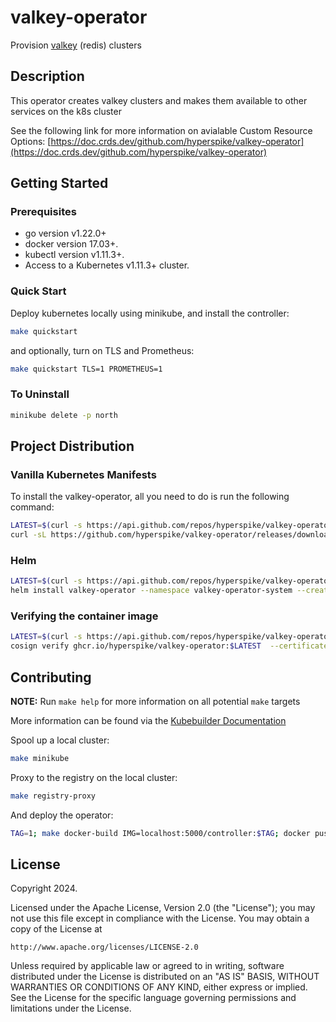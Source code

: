 # valkey-operator

Provision [valkey](https://valkey.io) (redis) clusters

## Description

This operator creates valkey clusters and makes them available to other services on the k8s cluster

See the following link for more information on avialable Custom Resource Options: [https://doc.crds.dev/github.com/hyperspike/valkey-operator](https://doc.crds.dev/github.com/hyperspike/valkey-operator)

## Getting Started

### Prerequisites
- go version v1.22.0+
- docker version 17.03+.
- kubectl version v1.11.3+.
- Access to a Kubernetes v1.11.3+ cluster.

### Quick Start

Deploy kubernetes locally using minikube, and install the controller:
```sh
make quickstart
```

and optionally, turn on TLS and Prometheus:
```sh
make quickstart TLS=1 PROMETHEUS=1
```


### To Uninstall

```sh
minikube delete -p north
```


## Project Distribution

### Vanilla Kubernetes Manifests

To install the valkey-operator, all you need to do is run the following command:

```sh
LATEST=$(curl -s https://api.github.com/repos/hyperspike/valkey-operator/releases/latest | jq -cr .tag_name)
curl -sL https://github.com/hyperspike/valkey-operator/releases/download/$LATEST/install.yaml | kubectl create -f -
```

### Helm

```sh
LATEST=$(curl -s https://api.github.com/repos/hyperspike/valkey-operator/releases/latest | jq -cr .tag_name)
helm install valkey-operator --namespace valkey-operator-system --create-namespace oci://ghcr.io/hyperspike/valkey-operator --version $LATEST-chart
```

### Verifying the container image

```sh
LATEST=$(curl -s https://api.github.com/repos/hyperspike/valkey-operator/releases/latest | jq -cr .tag_name)
cosign verify ghcr.io/hyperspike/valkey-operator:$LATEST  --certificate-oidc-issuer https://token.actions.githubusercontent.com --certificate-identity https://github.com/hyperspike/valkey-operator/.github/workflows/image.yaml@refs/tags/$LATEST
```

## Contributing

**NOTE:** Run `make help` for more information on all potential `make` targets

More information can be found via the [Kubebuilder Documentation](https://book.kubebuilder.io/introduction.html)

Spool up a local cluster:
```sh
make minikube
```

Proxy to the registry on the local cluster:
```sh
make registry-proxy
```

And deploy the operator:
```sh
TAG=1; make docker-build IMG=localhost:5000/controller:$TAG; docker push localhost:5000/controller:$TAG ; make IMG=localhost:5000/controller:$TAG build-installer  ; kubectl apply -f dist/install.yaml
```

## License

Copyright 2024.

Licensed under the Apache License, Version 2.0 (the "License");
you may not use this file except in compliance with the License.
You may obtain a copy of the License at

    http://www.apache.org/licenses/LICENSE-2.0

Unless required by applicable law or agreed to in writing, software
distributed under the License is distributed on an "AS IS" BASIS,
WITHOUT WARRANTIES OR CONDITIONS OF ANY KIND, either express or implied.
See the License for the specific language governing permissions and
limitations under the License.

